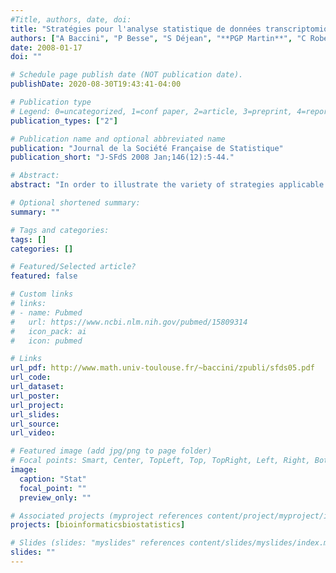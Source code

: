 ```yaml
---
#Title, authors, date, doi:
title: "Stratégies pour l'analyse statistique de données transcriptomiques"
authors: ["A Baccini", "P Besse", "S Déjean", "**PGP Martin**", "C Robert-Granié", "M SanCristobal"]
date: 2008-01-17
doi: ""

# Schedule page publish date (NOT publication date).
publishDate: 2020-08-30T19:43:41-04:00

# Publication type
# Legend: 0=uncategorized, 1=conf paper, 2=article, 3=preprint, 4=report, 5=book, 6=book chapter, 7=thesis, 8=patent
publication_types: ["2"]

# Publication name and optional abbreviated name
publication: "Journal de la Société Française de Statistique"
publication_short: "J-SFdS 2008 Jan;146(12):5-44."

# Abstract:
abstract: "In order to illustrate the variety of strategies applicable to transcriptomic data analysis, we first implement methods of exploratory statistics (PCA, multidimensional scaling, clustering), modelling (ANOVA, mixed models, tests) or learning (random forests), on  a  dataset  coming  from  a  nutrition  study  for  mice.  In  a  second  stage, relationships between the previous results and clinical measures are studied through canonical correlation analysis. Most of the methods provide biological relevant results on these data. From this experience we conclude that there is not one best approach; we have to find the 'good' strategy combining exploration and modelling to fit the data as well as to achieve the biological purpose. From this point of view, a strong collaboration between statistician and biologist is essential."

# Optional shortened summary:
summary: ""

# Tags and categories:
tags: []
categories: []

# Featured/Selected article?
featured: false

# Custom links
# links:
# - name: Pubmed
#   url: https://www.ncbi.nlm.nih.gov/pubmed/15809314
#   icon_pack: ai
#   icon: pubmed

# Links
url_pdf: http://www.math.univ-toulouse.fr/~baccini/zpubli/sfds05.pdf
url_code:
url_dataset:
url_poster:
url_project:
url_slides:
url_source:
url_video:

# Featured image (add jpg/png to page folder)
# Focal points: Smart, Center, TopLeft, Top, TopRight, Left, Right, BottomLeft, Bottom, BottomRight
image: 
  caption: "Stat"
  focal_point: ""
  preview_only: ""

# Associated projects (myproject references content/project/myproject/index.md)
projects: [bioinformaticsbiostatistics]

# Slides (slides: "myslides" references content/slides/myslides/index.md)
slides: ""
---
```

